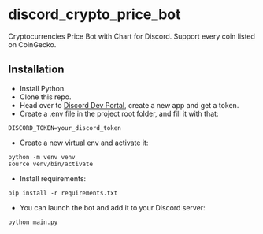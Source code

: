 # discord_crypto_price_bot
Cryptocurrencies Price Bot with Chart for Discord. Support every coin listed on CoinGecko.

## Installation
- Install Python.
- Clone this repo.
- Head over to [Discord Dev Portal](https://discord.com/developers/applications), create a new app and get a token.
- Create a .env file in the project root folder, and fill it with that:
```
DISCORD_TOKEN=your_discord_token
```
- Create a new virtual env and activate it:
```
python -m venv venv
source venv/bin/activate
```
- Install requirements:
```
pip install -r requirements.txt
```
- You can launch the bot and add it to your Discord server:
```
python main.py
```
